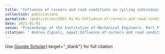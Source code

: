```yaml
---
title: "Influence of corners and road conditions on cycling individual time trial performance and ‘optimal’pacing strategy: a simulation study"
collection: publications
permalink: /publication/2021-01-01-Influence-of-corners-and-road-conditions-on-cycling-individual-time-trial-performance-and-optimalpacing-strategy-a-simulation-study
date: 2021-01-01
venue: 'Proceedings of the Institution of Mechanical Engineers, Part P: Journal of Sports Engineering and Technology'
citation: ' Andrea Zignoli, &quot;Influence of corners and road conditions on cycling individual time trial performance and ‘optimal’pacing strategy: a simulation study.&quot; Proceedings of the Institution of Mechanical Engineers, Part P: Journal of Sports Engineering and Technology, 2021.'
---
```

Use [Google Scholar](https://scholar.google.com/scholar?q=Influence+of+corners+and+road+conditions+on+cycling+individual+time+trial+performance+and+‘optimal’pacing+strategy:+a+simulation+study){:target="_blank"} for full citation